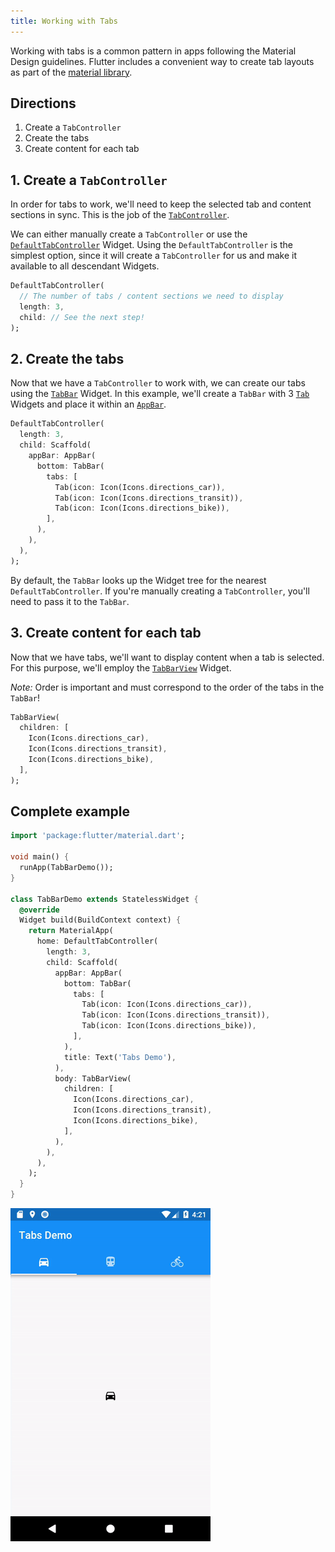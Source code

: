 ```yaml
---
title: Working with Tabs
---
```


Working with tabs is a common pattern in apps following the Material Design
guidelines. Flutter includes a convenient way to create tab layouts as part of
the [material library](https://docs.flutter.io/flutter/material/material-library.html).

## Directions

  1. Create a `TabController`
  2. Create the tabs
  3. Create content for each tab

## 1. Create a `TabController`

In order for tabs to work, we'll need to keep the selected tab and content
sections in sync. This is the job of the [`TabController`](https://docs.flutter.io/flutter/material/TabController-class.html).

We can either manually create a `TabController` or use the
[`DefaultTabController`](https://docs.flutter.io/flutter/material/DefaultTabController-class.html)
Widget. Using the `DefaultTabController` is the simplest option, since it will
create a `TabController` for us and make it available to all descendant Widgets.

<!-- skip -->
```dart
DefaultTabController(
  // The number of tabs / content sections we need to display
  length: 3,
  child: // See the next step!
);
```

## 2. Create the tabs

Now that we have a `TabController` to work with, we can create our tabs using
the [`TabBar`](https://docs.flutter.io/flutter/material/TabController-class.html)
Widget. In this example, we'll create a `TabBar` with 3 [`Tab`](https://docs.flutter.io/flutter/material/Tab-class.html)
Widgets and place it within an [`AppBar`](https://docs.flutter.io/flutter/material/AppBar-class.html).

<!-- skip -->
```dart
DefaultTabController(
  length: 3,
  child: Scaffold(
    appBar: AppBar(
      bottom: TabBar(
        tabs: [
          Tab(icon: Icon(Icons.directions_car)),
          Tab(icon: Icon(Icons.directions_transit)),
          Tab(icon: Icon(Icons.directions_bike)),
        ],
      ),
    ),
  ),
);
```

By default, the `TabBar` looks up the Widget tree for the nearest
`DefaultTabController`. If you're manually creating a `TabController`, you'll
need to pass it to the `TabBar`.

## 3. Create content for each tab

Now that we have tabs, we'll want to display content when a tab is selected.
For this purpose, we'll employ the [`TabBarView`](https://docs.flutter.io/flutter/material/TabBarView-class.html)
Widget.

*Note:* Order is important and must correspond to the order of the tabs in the
`TabBar`!

<!-- skip -->
```dart
TabBarView(
  children: [
    Icon(Icons.directions_car),
    Icon(Icons.directions_transit),
    Icon(Icons.directions_bike),
  ],
);
```

## Complete example

```dart
import 'package:flutter/material.dart';

void main() {
  runApp(TabBarDemo());
}

class TabBarDemo extends StatelessWidget {
  @override
  Widget build(BuildContext context) {
    return MaterialApp(
      home: DefaultTabController(
        length: 3,
        child: Scaffold(
          appBar: AppBar(
            bottom: TabBar(
              tabs: [
                Tab(icon: Icon(Icons.directions_car)),
                Tab(icon: Icon(Icons.directions_transit)),
                Tab(icon: Icon(Icons.directions_bike)),
              ],
            ),
            title: Text('Tabs Demo'),
          ),
          body: TabBarView(
            children: [
              Icon(Icons.directions_car),
              Icon(Icons.directions_transit),
              Icon(Icons.directions_bike),
            ],
          ),
        ),
      ),
    );
  }
}
```

![Tabs Demo](/images/cookbook/tabs.gif)
